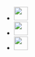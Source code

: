 <ul class="links2social">
	<li>
		<a
			class="sociali"
			href="https://t.me/DivineNkwati"
			target="_blank"
			title="Leave an instant message"
			aria-label="telegram">
			<img
				height="32"
				width="32"
				src="https://unpkg.com/simple-icons@11.11.0/icons/telegram.svg" />
		</a>
	</li>
	<li>
		<!-- https://stackoverflow.com/questions/2841676/how-to-start-a-skype-chat-not-a-call-with-a-link -->
		<a
			class="sociali"
			href="skype:nkwatidivine?chat"
			title="Leave an instant message"
			aria-label="skype">
			<img
				height="32"
				width="32"
				src="https://unpkg.com/simple-icons@11.11.0/icons/skype.svg" />
		</a>
	</li>
	<li>
		<a
			class="sociali"
			href="mailto:drnkwati+web@gmail.com"
			title="Send me an email"
			aria-label="email">
			<img
				height="32"
				width="32"
				src="https://unpkg.com/simple-icons@11.11.0/icons/gmail.svg" />
		</a>
	</li>
</ul>
